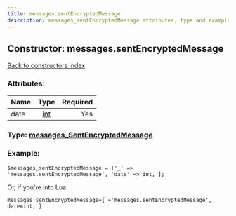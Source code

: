 ```yaml
---
title: messages.sentEncryptedMessage
description: messages_sentEncryptedMessage attributes, type and example
---
```

## Constructor: messages.sentEncryptedMessage  
[Back to constructors index](index.md)



### Attributes:

| Name     |    Type       | Required |
|----------|:-------------:|---------:|
|date|[int](../types/int.md) | Yes|



### Type: [messages\_SentEncryptedMessage](../types/messages_SentEncryptedMessage.md)


### Example:

```
$messages_sentEncryptedMessage = ['_' => 'messages.sentEncryptedMessage', 'date' => int, ];
```  

Or, if you're into Lua:  


```
messages_sentEncryptedMessage={_='messages.sentEncryptedMessage', date=int, }

```


